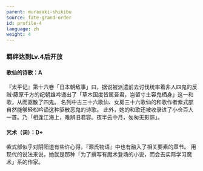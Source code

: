```yaml
---
parent: murasaki-shikibu
source: fate-grand-order
id: profile-4
language: zh
weight: 4
---
```


### 羁绊达到Lv.4后开放

#### 歌仙的诗歌：A
『太平记』第十六卷「日本朝敌事」曰，据说被派遣前去讨伐统率着非人四鬼的反贼·藤原千方的纪朝雄吟诵出了「草木国度皆属吾君，岂留寸土容鬼栖身」这一和歌，从而驱散了四鬼。
名列中古三十六歌仙、女房三十六歌仙的和歌作者紫式部自然能够轻松吟诵这种驱散恶鬼的诗歌。
此外，她的和歌还被收录进了小仓百人一首。乃「相逢江海上，难辨旧君容。夜半云中月，匆匆无影踪」。

#### 咒术（词）：D+

紫式部似乎对阴阳道有些许心得，『源氏物语』中也有融入了相关要素的章节。
用现代的说法来说，她就是那种「为了撰写有魔术登场的小说，而会去实际学习魔术」系的作家。
